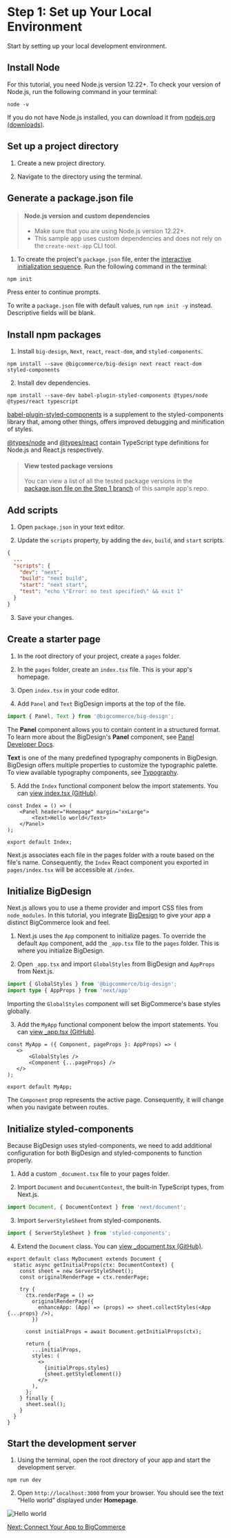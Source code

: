# Step 1: Set up Your Local Environment



Start by setting up your local development environment.

## Install Node

For this tutorial, you need Node.js version 12.22+. To check your version of Node.js, run the following command in your terminal:

```shell title="Check Node.js version"
node -v
```

If you do not have Node.js installed, you can download it from [nodejs.org (downloads)](https://nodejs.org/en/download/). 

## Set up a project directory

1. Create a new project directory.

2. Navigate to the directory using the terminal.

## Generate a package.json file

<!-- theme: info -->
> #### Node.js version and custom dependencies
> * Make sure that you are using Node.js version 12.22+.
> * This sample app uses custom dependencies and does not rely on the `create-next-app` CLI tool.


1. To create the project's `package.json` file, enter the [interactive initialization sequence](https://docs.npmjs.com/cli/v8/commands/npm-init). Run the following command in the terminal:

```shell title="Initialize package.json"
npm init
```

Press enter to continue prompts.

To write a `package.json` file with default values, run `npm init -y` instead. Descriptive fields will be blank.

## Install npm packages

1. Install `big-design`, `Next`, `react`, `react-dom`, and `styled-components`.

```shell title="Install dependencies"
npm install --save @bigcommerce/big-design next react react-dom styled-components
```

2. Install dev dependencies.

```shell title="Install devDependencies"
npm install --save-dev babel-plugin-styled-components @types/node @types/react typescript
```

[babel-plugin-styled-components](https://www.npmjs.com/package/babel-plugin-styled-components) is a supplement to the styled-components library that, among other things, offers improved debugging and minification of styles.

[@types/node](https://www.npmjs.com/package/@types/node) and [@types/react](https://www.npmjs.com/package/@types/react) contain TypeScript type definitions for Node.js and React.js respectively.

<!-- theme: info -->
> #### View tested package versions
> You can view a list of all the tested package versions in the [package.json file on the Step 1 branch](https://github.com/bigcommerce/sample-app-nodejs/blob/step-1-app-foundation/package.json) of this sample app's repo.


## Add scripts

1. Open `package.json` in your text editor.

2. Update the `scripts` property, by adding the `dev`, `build`, and `start` scripts.

```json title="Add npm scripts" lineNumbers
{
  ...
  "scripts": {
    "dev": "next",
    "build": "next build",
    "start": "next start",
    "test": "echo \"Error: no test specified\" && exit 1"
  }
}
```

3. Save your changes.

## Create a starter page

1. In the root directory of your project, create a `pages` folder.

2. In the `pages` folder, create an `index.tsx` file. This is your app's homepage.

3. Open `index.tsx` in your code editor.

4. Add `Panel` and `Text` BigDesign imports at the top of the file.

```ts title="Add imports index.tsx"
import { Panel, Text } from '@bigcommerce/big-design';
```

The **Panel** component allows you to contain content in a structured format. To learn more about the BigDesign's **Panel** component, see [Panel Developer Docs](https://developer.bigcommerce.com/big-design/panel).

**Text** is one of the many predefined typography components in BigDesign. BigDesign offers multiple properties to customize the typographic palette. To view available typography components, see  [Typography](https://developer.bigcommerce.com/big-design/typography).

5. Add the `Index` functional component below the import statements. You can [view index.tsx (GitHub)](https://github.com/bigcommerce/sample-app-nodejs/blob/step-1-app-foundation/pages/index.tsx).

```tsx title="Add functional component index.tsx" lineNumbers
const Index = () => (
    <Panel header="Homepage" margin="xxLarge">
        <Text>Hello world</Text>
    </Panel>
);

export default Index;
```

Next.js associates each file in the pages folder with a route based on the file's name. Consequently, the `Index` React component you exported in `pages/index.tsx` will be accessible at `/index`.

## Initialize BigDesign

Next.js allows you to use a theme provider and import CSS files from `node_modules`. In this tutorial, you integrate [BigDesign](https://developer.bigcommerce.com/big-design/) to give your app a distinct BigCommerce look and feel.

1. Next.js uses the `App` component to initialize pages. To override the default `App` component, add the `_app.tsx` file to the `pages` folder. This is where you initialize BigDesign. 

2. Open `_app.tsx` and import `GlobalStyles` from BigDesign and `AppProps` from Next.js.

```ts title="Add imports _app.tsx"
import { GlobalStyles } from '@bigcommerce/big-design';
import type { AppProps } from 'next/app'
```

Importing the `GlobalStyles` component will set BigCommerce's base styles globally.

3. Add the `MyApp` functional component below the import statements. You can [view _app.tsx (GitHub)](https://github.com/bigcommerce/sample-app-nodejs/blob/step-1-app-foundation/pages/_app.tsx).

```tsx title="Functional component _app.tsx" lineNumbers
const MyApp = ({ Component, pageProps }: AppProps) => (
   <>
       <GlobalStyles />
       <Component {...pageProps} />
   </>
);
 
export default MyApp;
```

The `Component` prop represents the active page. Consequently, it will change when you navigate between routes.

## Initialize styled-components

Because BigDesign uses styled-components, we need to add additional configuration for both BigDesign and styled-components to function properly.

1. Add a custom `_document.tsx` file to your pages folder. 

2. Import `Document` and `DocumentContext`, the built-in TypeScript types, from Next.js.

```ts title="Import components Document and DocumentContext"
import Document, { DocumentContext } from 'next/document';
```

3. Import `ServerStyleSheet` from styled-components.

```ts title="Import component ServerStyleSheet"
import { ServerStyleSheet } from 'styled-components';
```

4. Extend the `Document` class. You can [view _document.tsx (GitHub)](https://github.com/bigcommerce/sample-app-nodejs/blob/step-1-app-foundation/pages/_document.tsx).

```tsx title="Extend class Document" lineNumbers
export default class MyDocument extends Document {
  static async getInitialProps(ctx: DocumentContext) {
    const sheet = new ServerStyleSheet();
    const originalRenderPage = ctx.renderPage;

    try {
      ctx.renderPage = () =>
        originalRenderPage({
          enhanceApp: (App) => (props) => sheet.collectStyles(<App {...props} />),
        })

      const initialProps = await Document.getInitialProps(ctx);

      return {
        ...initialProps,
        styles: (
          <>
            {initialProps.styles}
            {sheet.getStyleElement()}
          </>
        ),
      };
    } finally {
      sheet.seal();
    }
  }
}
```

## Start the development server

1. Using the terminal, open the root directory of your app and start the development server. 

```shell title="Start development server"
npm run dev
```

2. Open `http://localhost:3000` from your browser. You should see the text “Hello world” displayed under **Homepage**.

![Hello world](https://storage.googleapis.com/bigcommerce-production-dev-center/images/Sample_app/nextjs-app-01.png "Hello world")

[Next: Connect Your App to BigCommerce](/api-docs/apps/tutorials/sample-app-nextjs/step-2-connect)
